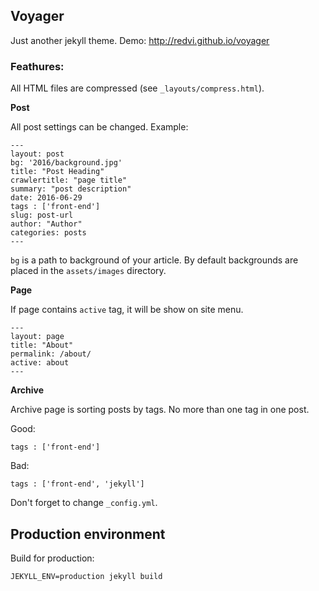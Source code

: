 ## Voyager

Just another jekyll theme. Demo: <http://redvi.github.io/voyager>

### Feathures:

All HTML files are compressed (see `_layouts/compress.html`).

**Post**

All post settings can be changed. Example:

```
---
layout: post
bg: '2016/background.jpg'
title: "Post Heading"
crawlertitle: "page title"
summary: "post description"
date: 2016-06-29
tags : ['front-end']
slug: post-url
author: "Author"
categories: posts
---
```

`bg` is a path to background of your article. By default backgrounds are placed in the `assets/images` directory.

**Page**

If page contains `active` tag, it will be show on site menu.

```
---
layout: page
title: "About"
permalink: /about/
active: about
---
```

**Archive**

Archive page is sorting posts by tags. No more than one tag in one post.

Good:

```
tags : ['front-end']
```

Bad:

```
tags : ['front-end', 'jekyll']
```

Don't forget to change `_config.yml`.

## Production environment

Build for production:

`JEKYLL_ENV=production jekyll build`
